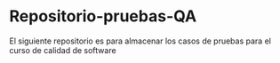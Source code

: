 # Repositorio-pruebas-QA
 
El siguiente repositorio es para almacenar los casos de pruebas para el curso de calidad de software 

